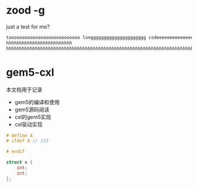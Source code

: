 
# zood -g

just a test for me?

```bash
tooooooooooooooooooooooooooo longgggggggggggggggggggg codeeeeeeeeeeeeeeeeeeeeeee tooo copy
hhhhhhhhhhhhhhhhhhhhhhhhh
hhhhhhhhhhhhhhhhhhhhhhhhhhhhhhhhhhhhhhhhhhhhhhhhhhhhhhhhhhhhhhhhhhhhhhhhhhhhhhhhhhhhhhhhhhhhhhhhhhhhhhhhhhhhhhhhhhhhhhhhhhhhhhhhhhhhhhhhhhhhhhhhhhhhhhhhhhhhhhhhhhhhhhhhhhhhhhhhhhhhhhhhhhhhhhhhhhhhhhhhhhhhhhhhhhhhhhhhhhhhhhhhh
```

# gem5-cxl

本文档用于记录

- gem5的编译和使用
- gem5源码阅读
- cxl的gem5实现
- cxl驱动实现

```c {2-5}
# define A
# ifdef A // 123

# endif

struct x {
    int;
    int;
};
```
